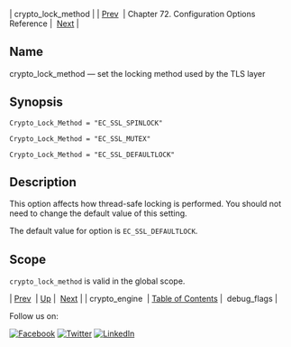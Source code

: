 | crypto_lock_method |
| [Prev](conf.ref.crypto_engine.php)  | Chapter 72. Configuration Options Reference |  [Next](conf.ref.debug_flags.php) |

<a name="config.crypto_lock_method"></a>
## Name

crypto_lock_method — set the locking method used by the TLS layer

## Synopsis

`Crypto_Lock_Method = "EC_SSL_SPINLOCK"`

`Crypto_Lock_Method = "EC_SSL_MUTEX"`

`Crypto_Lock_Method = "EC_SSL_DEFAULTLOCK"`

<a name="idp24105856"></a>
## Description

This option affects how thread-safe locking is performed. You should not need to change the default value of this setting.

The default value for option is `EC_SSL_DEFAULTLOCK`.

<a name="idp24108672"></a>
## Scope

`crypto_lock_method` is valid in the global scope.

| [Prev](conf.ref.crypto_engine.php)  | [Up](config.options.ref.php) |  [Next](conf.ref.debug_flags.php) |
| crypto_engine  | [Table of Contents](index.php) |  debug_flags |

Follow us on:

[![Facebook](https://support.messagesystems.com/images/icon-facebook.png)](http://www.facebook.com/messagesystems) [![Twitter](https://support.messagesystems.com/images/icon-twitter.png)](http://twitter.com/#!/MessageSystems) [![LinkedIn](https://support.messagesystems.com/images/icon-linkedin.png)](http://www.linkedin.com/company/message-systems)